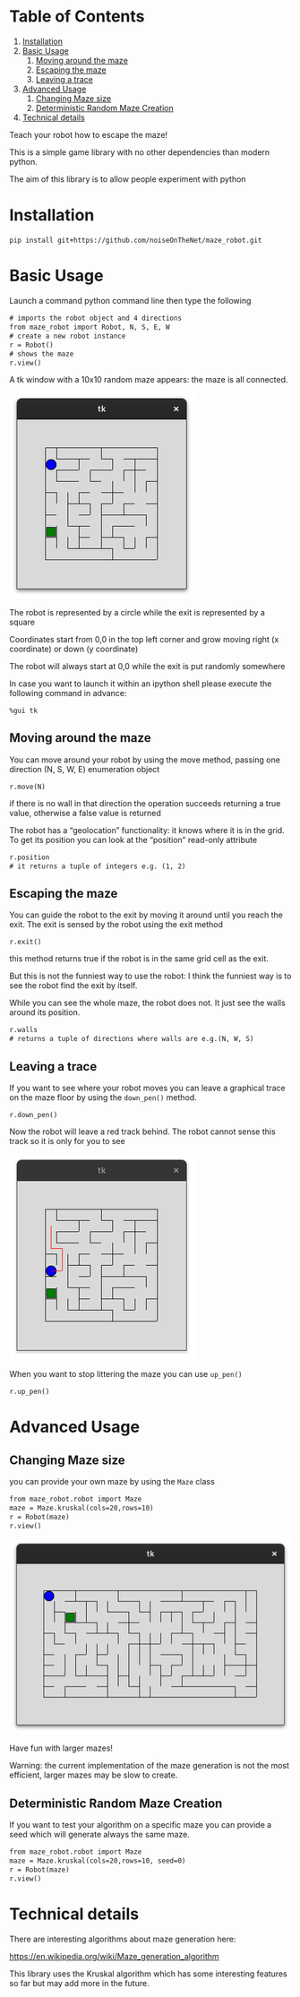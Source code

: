 
# Table of Contents

1.  [Installation](#org655f800)
2.  [Basic Usage](#org7686fb6)
    1.  [Moving around the maze](#org7b7846a)
    2.  [Escaping the maze](#org5c4ab5b)
    3.  [Leaving a trace](#org6434377)
3.  [Advanced Usage](#orgfa2d53d)
    1.  [Changing Maze size](#orge2dc0ab)
    2.  [Deterministic Random Maze Creation](#orga80957c)
4.  [Technical details](#org300aa45)

Teach your robot how to escape the maze!

This is a simple game library with no other dependencies than modern python.

The aim of this library is to allow people experiment with python


<a id="org655f800"></a>

# Installation

    pip install git+https://github.com/noiseOnTheNet/maze_robot.git


<a id="org7686fb6"></a>

# Basic Usage

Launch a command python command line then type the following

    # imports the robot object and 4 directions
    from maze_robot import Robot, N, S, E, W
    # create a new robot instance
    r = Robot()
    # shows the maze
    r.view()

A tk window with a 10x10 random maze appears: the maze is all connected.

![img](doc/maze0.png)

The robot is represented by a circle while the exit is represented by a square

Coordinates start from 0,0 in the top left corner and grow moving right (x coordinate) or down (y coordinate)

The robot will always start at 0,0 while the exit is put randomly somewhere

In case you want to launch it within an ipython shell please execute the
following command in advance:

    %gui tk


<a id="org7b7846a"></a>

## Moving around the maze

You can move around your robot by using the move method, passing one direction (N, S, W, E)
enumeration object

    r.move(N)

if there is no wall in that direction the operation succeeds returning a true
value, otherwise a false value is returned

The robot has a &ldquo;geolocation&rdquo; functionality: it knows where it is in the grid.
To get its position you can look at the &ldquo;position&rdquo; read-only attribute

    r.position
    # it returns a tuple of integers e.g. (1, 2)


<a id="org5c4ab5b"></a>

## Escaping the maze

You can guide the robot to the exit by moving it around until you reach the exit.
The exit is sensed by the robot using the exit method

    r.exit()

this method returns true if the robot is in the same grid cell as the exit.

But this is not the funniest way to use the robot: I think the funniest way is
to see the robot find the exit by itself.

While you can see the whole maze, the robot does not. It just see the walls
around its position.

    r.walls
    # returns a tuple of directions where walls are e.g.(N, W, S)


<a id="org6434377"></a>

## Leaving a trace

If you want to see where your robot moves you can leave a graphical trace on the
maze floor by using the `down_pen()` method.

    r.down_pen()

Now the robot will leave a red track behind. The robot cannot sense this track
so it is only for you to see

![img](doc/maze1.png)

When you want to stop littering the maze you can use `up_pen()`

    r.up_pen()


<a id="orgfa2d53d"></a>

# Advanced Usage


<a id="orge2dc0ab"></a>

## Changing Maze size

you can provide your own maze by using the `Maze` class

    from maze_robot.robot import Maze
    maze = Maze.kruskal(cols=20,rows=10)
    r = Robot(maze)
    r.view()

![img](doc/maze2.png)

Have fun with larger mazes!

Warning: the current implementation of the maze generation is not the most efficient, larger mazes may be slow to create.


<a id="orga80957c"></a>

## Deterministic Random Maze Creation

If you want to test your algorithm on a specific maze you can provide a seed
which will generate always the same maze.

    from maze_robot.robot import Maze
    maze = Maze.kruskal(cols=20,rows=10, seed=0)
    r = Robot(maze)
    r.view()


<a id="org300aa45"></a>

# Technical details

There are interesting algorithms about maze generation here:

<https://en.wikipedia.org/wiki/Maze_generation_algorithm>

This library uses the Kruskal algorithm which has some interesting features so
far but may add more in the future.

